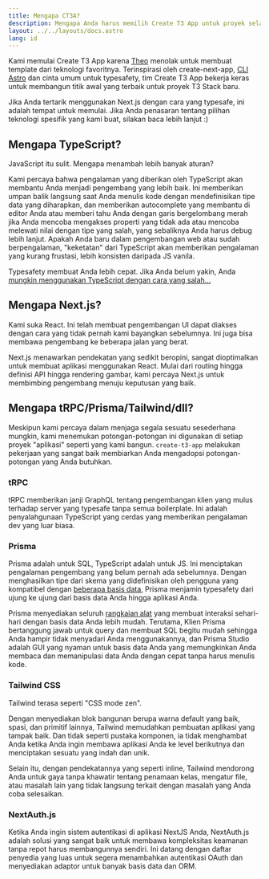 ```yaml
---
title: Mengapa CT3A?
description: Mengapa Anda harus memilih Create T3 App untuk proyek selanjutnya
layout: ../../layouts/docs.astro
lang: id
---
```


Kami memulai Create T3 App karena [Theo](https://twitter.com/t3dotgg) menolak untuk membuat template dari teknologi favoritnya. Terinspirasi oleh create-next-app, [CLI Astro](https://astro.build) dan cinta umum untuk typesafety, tim Create T3 App bekerja keras untuk membangun titik awal yang terbaik untuk proyek T3 Stack baru.

Jika Anda tertarik menggunakan Next.js dengan cara yang typesafe, ini adalah tempat untuk memulai. Jika Anda penasaran tentang pilihan teknologi spesifik yang kami buat, silakan baca lebih lanjut :)

## Mengapa TypeScript?

JavaScript itu sulit. Mengapa menambah lebih banyak aturan?

Kami percaya bahwa pengalaman yang diberikan oleh TypeScript akan membantu Anda menjadi pengembang yang lebih baik. Ini memberikan umpan balik langsung saat Anda menulis kode dengan mendefinisikan tipe data yang diharapkan, dan memberikan autocomplete yang membantu di editor Anda atau memberi tahu Anda dengan garis bergelombang merah jika Anda mencoba mengakses properti yang tidak ada atau mencoba melewati nilai dengan tipe yang salah, yang sebaliknya Anda harus debug lebih lanjut. Apakah Anda baru dalam pengembangan web atau sudah berpengalaman, "keketatan" dari TypeScript akan memberikan pengalaman yang kurang frustasi, lebih konsisten daripada JS vanila.

Typesafety membuat Anda lebih cepat. Jika Anda belum yakin, Anda [mungkin menggunakan TypeScript dengan cara yang salah...](https://www.youtube.com/watch?v=RmGHnYUqQ4k)

## Mengapa Next.js?

Kami suka React. Ini telah membuat pengembangan UI dapat diakses dengan cara yang tidak pernah kami bayangkan sebelumnya. Ini juga bisa membawa pengembang ke beberapa jalan yang berat.

Next.js menawarkan pendekatan yang sedikit beropini, sangat dioptimalkan untuk membuat aplikasi menggunakan React. Mulai dari routing hingga definisi API hingga rendering gambar, kami percaya Next.js untuk membimbing pengembang menuju keputusan yang baik.

## Mengapa tRPC/Prisma/Tailwind/dll?

Meskipun kami percaya dalam menjaga segala sesuatu sesederhana mungkin, kami menemukan potongan-potongan ini digunakan di setiap proyek "aplikasi" seperti yang kami bangun. `create-t3-app` melakukan pekerjaan yang sangat baik membiarkan Anda mengadopsi potongan-potongan yang Anda butuhkan.

### tRPC

tRPC memberikan janji GraphQL tentang pengembangan klien yang mulus terhadap server yang typesafe tanpa semua boilerplate. Ini adalah penyalahgunaan TypeScript yang cerdas yang memberikan pengalaman dev yang luar biasa.

### Prisma

Prisma adalah untuk SQL, TypeScript adalah untuk JS. Ini menciptakan pengalaman pengembang yang belum pernah ada sebelumnya. Dengan menghasilkan tipe dari skema yang didefinisikan oleh pengguna yang kompatibel dengan [beberapa basis data](https://www.prisma.io/docs/concepts/database-connectors), Prisma menjamin typesafety dari ujung ke ujung dari basis data Anda hingga aplikasi Anda.

Prisma menyediakan seluruh [rangkaian alat](https://www.prisma.io/docs/concepts/overview/should-you-use-prisma#-you-want-a-tool-that-holistically-covers-your-database-workflows) yang membuat interaksi sehari-hari dengan basis data Anda lebih mudah. Terutama, Klien Prisma bertanggung jawab untuk query dan membuat SQL begitu mudah sehingga Anda hampir tidak menyadari Anda menggunakannya, dan Prisma Studio adalah GUI yang nyaman untuk basis data Anda yang memungkinkan Anda membaca dan memanipulasi data Anda dengan cepat tanpa harus menulis kode.

### Tailwind CSS

Tailwind terasa seperti "CSS mode zen".

Dengan menyediakan blok bangunan berupa warna default yang baik, spasi, dan primitif lainnya, Tailwind memudahkan pembuatan aplikasi yang tampak baik. Dan tidak seperti pustaka komponen, ia tidak menghambat Anda ketika Anda ingin membawa aplikasi Anda ke level berikutnya dan menciptakan sesuatu yang indah dan unik.

Selain itu, dengan pendekatannya yang seperti inline, Tailwind mendorong Anda untuk gaya tanpa khawatir tentang penamaan kelas, mengatur file, atau masalah lain yang tidak langsung terkait dengan masalah yang Anda coba selesaikan.

### NextAuth.js

Ketika Anda ingin sistem autentikasi di aplikasi NextJS Anda, NextAuth.js adalah solusi yang sangat baik untuk membawa kompleksitas keamanan tanpa repot harus membangunnya sendiri. Ini datang dengan daftar penyedia yang luas untuk segera menambahkan autentikasi OAuth dan menyediakan adaptor untuk banyak basis data dan ORM.
